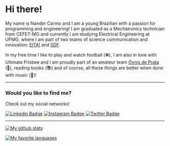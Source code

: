# Hi there!

My name is Nander Carmo and I am a young Brazilian with a passion for programming and engineering! I am graduated as a Mechatronics technician from CEFET-MG and currently I am studying Electrical Engineering at UFMG, where I am part of two teams of science communication and innovation: [EITA!](https://eitaufmg.wixsite.com/eita) and [SDF](http://demonstracoes.fisica.ufmg.br/).

In my free time I like to play and watch football (⚽️), I am also in love with Ultimate Frisbee and I am proudly part of an amateur team [Óvnis de Prata](https://www.instagram.com/ovnisdeprata/) (🥏), reading books (📚) and of course, all these things are better when done with music (🎵)!

---

### Would you like to find me? 

Check out my social networks!

[![Linkedin Badge](https://img.shields.io/badge/LinkedIn-0077B5?style=for-the-badge&logo=linkedin&logoColor=white&link=https://www.linkedin.com/in/nander-carmo-8a165b16a)](https://www.linkedin.com/in/nander-carmo-8a165b16a/)
[![Instagram Badge](https://img.shields.io/badge/Instagram-E4405F?style=for-the-badge&logo=instagram&logoColor=white&link=https://www.instagram.com/nandercarmo/)](https://www.instagram.com/nandercarmo/)
[![Twitter Badge](https://img.shields.io/badge/Twitter-1DA1F2?style=for-the-badge&logo=twitter&logoColor=white&link=https://twitter.com/NanderDo)](https://twitter.com/NanderDo)

---

[![My github stats](https://github-readme-stats.vercel.app/api?username=NanderSantos&count_private=true&show_icons=true&theme=radical)](https://github.com/NanderSantos)

[![My favorite languages](https://github-readme-stats.vercel.app/api/top-langs/?username=NanderSantos&count_private=true&show_icons=true&layout=compact&theme=radical)](https://github.com/NanderSantos)
